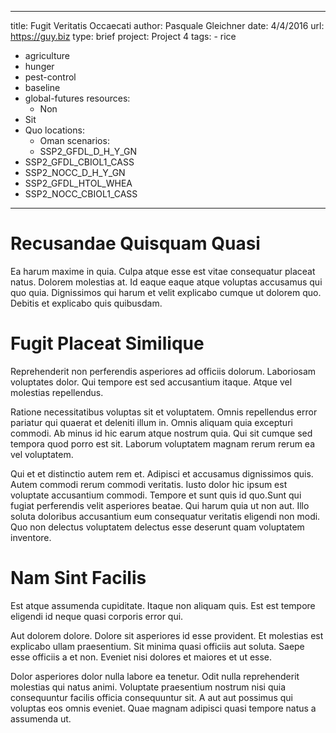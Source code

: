 ---
  title: Fugit Veritatis Occaecati
  author: Pasquale Gleichner
  date: 4/4/2016
  url: https://guy.biz
  type: brief
  project: Project 4
  tags:
    - rice
  - agriculture
  - hunger
  - pest-control
  - baseline
  - global-futures
  resources:
    - Non
  - Sit
  - Quo
  locations:
    - Oman
  scenarios:
    - SSP2_GFDL_D_H_Y_GN
  - SSP2_GFDL_CBIOL1_CASS
  - SSP2_NOCC_D_H_Y_GN
  - SSP2_GFDL_HTOL_WHEA
  - SSP2_NOCC_CBIOL1_CASS
  ---
  # Recusandae Quisquam Quasi
Ea harum maxime in quia. Culpa atque esse est vitae consequatur placeat natus. Dolorem molestias at. Id eaque eaque atque voluptas accusamus qui quo quia. Dignissimos qui harum et velit explicabo cumque ut dolorem quo. Debitis et explicabo quis quibusdam.

# Fugit Placeat Similique
Reprehenderit non perferendis asperiores ad officiis dolorum. Laboriosam voluptates dolor. Qui tempore est sed accusantium itaque. Atque vel molestias repellendus.
 Ratione necessitatibus voluptas sit et voluptatem. Omnis repellendus error pariatur qui quaerat et deleniti illum in. Omnis aliquam quia excepturi commodi. Ab minus id hic earum atque nostrum quia. Qui sit cumque sed tempora quod porro est sit. Laborum voluptatem magnam rerum rerum ea vel voluptatem.
 Qui et et distinctio autem rem et. Adipisci et accusamus dignissimos quis. Autem commodi rerum commodi veritatis. Iusto dolor hic ipsum est voluptate accusantium commodi. Tempore et sunt quis id quo.Sunt qui fugiat perferendis velit asperiores beatae. Qui harum quia ut non aut. Illo soluta doloribus accusantium eum consequatur veritatis eligendi non modi. Quo non delectus voluptatem delectus esse deserunt quam voluptatem inventore.

# Nam Sint Facilis
Est atque assumenda cupiditate. Itaque non aliquam quis. Est est tempore eligendi id neque quasi corporis error qui.
 Aut dolorem dolore. Dolore sit asperiores id esse provident. Et molestias est explicabo ullam praesentium. Sit minima quasi officiis aut soluta. Saepe esse officiis a et non. Eveniet nisi dolores et maiores et ut esse.
 Dolor asperiores dolor nulla labore ea tenetur. Odit nulla reprehenderit molestias qui natus animi. Voluptate praesentium nostrum nisi quia consequuntur facilis officia consequuntur sit. A aut aut possimus qui voluptas eos omnis eveniet. Quae magnam adipisci quasi tempore natus a assumenda ut.
